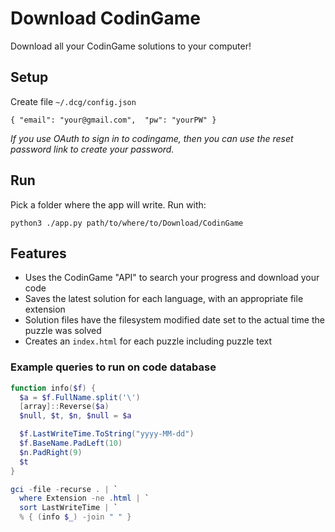 # Download CodinGame

Download all your CodinGame solutions to your computer!

## Setup

Create file `~/.dcg/config.json`

    { "email": "your@gmail.com",  "pw": "yourPW" }

*If you use OAuth to sign in to codingame, then you can use the reset password link to create your password.*

## Run

Pick a folder where the app will write. Run with:

    python3 ./app.py path/to/where/to/Download/CodinGame

## Features

* Uses the CodinGame "API" to search your progress and download your code
* Saves the latest solution for each language, with an appropriate file extension
* Solution files have the filesystem modified date set to the actual time the puzzle was solved
* Creates an `index.html` for each puzzle including puzzle text

### Example queries to run on code database

```powershell
function info($f) {
  $a = $f.FullName.split('\')
  [array]::Reverse($a)
  $null, $t, $n, $null = $a

  $f.LastWriteTime.ToString("yyyy-MM-dd")
  $f.BaseName.PadLeft(10)
  $n.PadRight(9)
  $t
}

gci -file -recurse . | `
  where Extension -ne .html | `
  sort LastWriteTime | `
  % { (info $_) -join " " }
```
